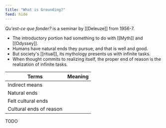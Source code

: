 ```yaml
---
title: "What is Grounding?"
feed: hide
---
```


_Qu'est-ce que fonder?_ is a seminar by [[Deleuze]] from 1956-7. 

- The introductory portion had something to do with [[Myth]] and [[Odyssey]]. 
- Humans have natural ends they pursue, and that is well and good.
- But society's [[ritual]], its mythology presents us with infinite tasks.
- When thought commits to realizing itself, the proper end of reason is the realization of infinite tasks.

|Terms|Meaning|
|------|---------|
| Indirect means||
| Natural ends||
|Felt cultural ends||
|Cultural ends of reason||

TODO